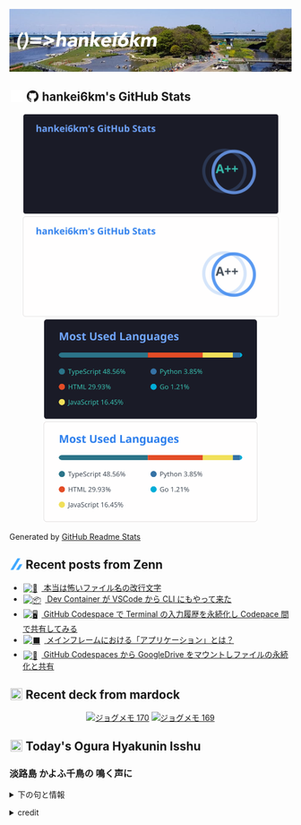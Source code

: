 <p align="center">

![()=>hankei6km](assets/images/header3.jpg)

</p>

<h2>
<img width="24" height="24" style="height:1em;width:1em;margin:0 0.05em 0 0.1em;vertical-align:-0.1em;"
 src="assets/images/github-dark.svg#gh-dark-mode-only" />
<img width="24" height="24" style="height:1em;width:1em;margin:0 0.05em 0 0.1em;vertical-align:-0.1em;"
 src="assets/images/github-light.svg#gh-light-mode-only" />
hankei6km's GitHub Stats
</h2>

<p align="center">

<img width="457" alt="hankei6km's GitHub stats" src="assets/images/stats-dark.svg#gh-dark-mode-only">
<img width="457" alt="hankei6km's GitHub stats" src="assets/images/stats-light.svg#gh-light-mode-only">
<img width="382" alt="Top Langs" src="assets/images/top-langs-dark.svg#gh-dark-mode-only">
<img width="382" alt="Top Langs" src="assets/images/top-langs-light.svg#gh-light-mode-only">

</p>

Generated by [GitHub Readme Stats](https://github.com/anuraghazra/github-readme-stats)

<h2>
<img width="24" height="24" style="width:1em; height:1em; margin: 0 .05em 0 .1em; vertical-align: -0.1em;" src="assets/images/zenn.svg">
Recent posts from Zenn
</h2>

<ul><li><a href="https://zenn.dev/hankei6km/articles/lf-in-filenames-is-confusing"><img style="width:1.1em; height:1.1em; margin: 0 .5em 0 .1em; vertical-align: -0.1em;" width="18" height="18" alt="🙅" src="https://twemoji.maxcdn.com/v/13.1.0/72x72/1f645.png"> 本当は怖いファイル名の改行文字</a></li><li><a href="https://zenn.dev/hankei6km/articles/devcontainers-in-cli-ci"><img style="width:1.1em; height:1.1em; margin: 0 .5em 0 .1em; vertical-align: -0.1em;" width="18" height="18" alt="📦" src="https://twemoji.maxcdn.com/v/13.1.0/72x72/1f4e6.png"> Dev Container が VSCode から CLI にもやって来た</a></li><li><a href="https://zenn.dev/hankei6km/articles/persist-command-history-in-github-codesapces"><img style="width:1.1em; height:1.1em; margin: 0 .5em 0 .1em; vertical-align: -0.1em;" width="18" height="18" alt="🖥️" src="https://twemoji.maxcdn.com/v/13.1.0/72x72/1f5a5.png"> GitHub Codespace で Terminal の入力履歴を永続化し Codepace 間で共有してみる</a></li><li><a href="https://zenn.dev/hankei6km/articles/what-is-application-in-mainframe"><img style="width:1.1em; height:1.1em; margin: 0 .5em 0 .1em; vertical-align: -0.1em;" width="18" height="18" alt="⬛" src="https://twemoji.maxcdn.com/v/13.1.0/72x72/2b1b.png"> メインフレームにおける「アプリケーション」とは？</a></li><li><a href="https://zenn.dev/hankei6km/articles/mount-google-drive-in-github-codespaces"><img style="width:1.1em; height:1.1em; margin: 0 .5em 0 .1em; vertical-align: -0.1em;" width="18" height="18" alt="💾" src="https://twemoji.maxcdn.com/v/13.1.0/72x72/1f4be.png"> GitHub Codespaces から GoogleDrive をマウントしファイルの永続化と共有</a></li></ul>

<h2>
<img width="24" height="24" style="width:1em; height:1em; margin: 0 .05em 0 .1em; vertical-align: -0.1em;" src="https://twemoji.maxcdn.com/v/13.1.0/72x72/1f5bc.png">
Recent deck from mardock
</h2>

<p align="center">
<a href="https://hankei6km.github.io/mardock/deck/2022-07-in-outdoor-170"><img alt="ジョグメモ 170" src="https://hankei6km.github.io/mardock/assets/deck/2022-07-in-outdoor-170/2022-07-in-outdoor-170.png" width="270" height="152"></a>
<a href="https://hankei6km.github.io/mardock/deck/2022-07-in-outdoor-169"><img alt="ジョグメモ 169" src="https://hankei6km.github.io/mardock/assets/deck/2022-07-in-outdoor-169/2022-07-in-outdoor-169.png" width="270" height="152"></a>

</p>

<h2>
<img width="24" height="24" style="width:1em; height:1em; margin: 0 .05em 0 .1em; vertical-align: -0.1em;" src="https://twemoji.maxcdn.com/v/13.1.0/72x72/1f38e.png">
Today's Ogura Hyakunin Isshu
</h2>

<h3>淡路島 かよふ千鳥の 鳴く声に</h3>
<p><details><summary>下の句と情報</summary><p>いくよ寝覚めぬ 須磨の関守</p><p>(あわじしま かよふちどりの なくこゑに　いくよねざめぬ すまのせきもり)</p><ul><li>歌人 - <a href="http://linkdata.org/resource/rdf1s6833i#kajin_078">http://linkdata.org/resource/rdf1s6833i#kajin_078</a></li><li>読札 - <a href="https://commons.wikimedia.org/wiki/File:Hyakuninisshu_078.jpg">https://commons.wikimedia.org/wiki/File:Hyakuninisshu_078.jpg</a></li><li>異なる記録形式 - <a href="http://linkdata.org/resource/rdf1s8931i#audio_nhk_078">http://linkdata.org/resource/rdf1s8931i#audio_nhk_078</a></li></ul></details></p>

<details>
<summary>credit</summary>

- Title: 小倉百人一首かるたデータ
- Author: [Nanako Takahashi](http://linkdata.org/user/tnanako)
- Source: http://linkdata.org/work/rdf1s6834i
- License: http://creativecommons.org/licenses/by/3.0/deed.ja

</details>

